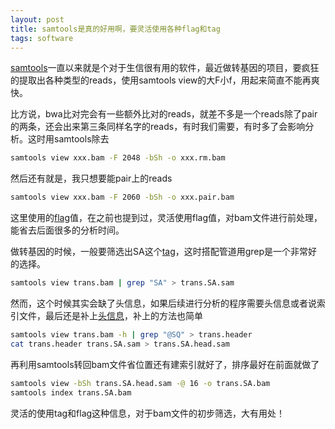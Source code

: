 ```yaml
---
layout: post
title: samtools是真的好用啊，要灵活使用各种flag和tag
tags: software
---
```


[samtools](http://samtools.sourceforge.net/)一直以来就是个对于生信很有用的软件，最近做转基因的项目，要疯狂的提取出各种类型的reads，使用samtools view的大F小f，用起来简直不能再爽快。



比方说，bwa比对完会有一些额外比对的reads，就差不多是一个reads除了pair的两条，还会出来第三条同样名字的reads，有时我们需要，有时多了会影响分析。这时用samtools除去

```bash
samtools view xxx.bam -F 2048 -bSh -o xxx.rm.bam
```

然后还有就是，我只想要能pair上的reads
```bash
samtools view xxx.bam -F 2060 -bSh -o xxx.pair.bam
```
这里使用的[flag](https://www.samformat.info/sam-format-flag)值，在之前也提到过，灵活使用flag值，对bam文件进行前处理，能省去后面很多的分析时间。

做转基因的时候，一般要筛选出SA这个[tag](https://www.samformat.info/sam-format-alignment-tags)，这时搭配管道用grep是一个非常好的选择。
```bash
samtools view trans.bam | grep "SA" > trans.SA.sam
```

然而，这个时候其实会缺了头信息，如果后续进行分析的程序需要头信息或者说索引文件，最后还是补上[头信息](https://www.samformat.info/sam-format-header)，补上的方法也简单
```bash
samtools view trans.bam -h | grep "@SQ" > trans.header
cat trans.header trans.SA.sam > trans.SA.head.sam
```

再利用samtools转回bam文件省位置还有建索引就好了，排序最好在前面就做了
```bash
samtools view -bSh trans.SA.head.sam -@ 16 -o trans.SA.bam
samtools index trans.SA.bam
```

灵活的使用tag和flag这种信息，对于bam文件的初步筛选，大有用处！





[-_-]:LoveJing